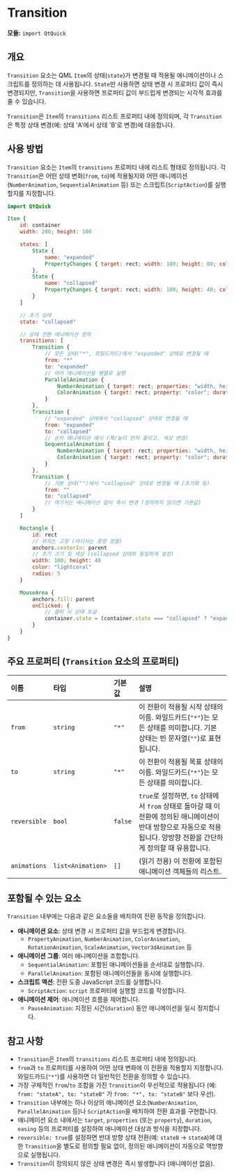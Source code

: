 # Transition

**모듈:** `import QtQuick`

## 개요

`Transition` 요소는 QML `Item`의 상태(`state`)가 변경될 때 적용될 애니메이션이나 스크립트를 정의하는 데 사용됩니다. `State`만 사용하면 상태 변경 시 프로퍼티 값이 즉시 변경되지만, `Transition`을 사용하면 프로퍼티 값이 부드럽게 변경되는 시각적 효과를 줄 수 있습니다.

`Transition`은 `Item`의 `transitions` 리스트 프로퍼티 내에 정의되며, 각 `Transition`은 특정 상태 변경(예: 상태 'A'에서 상태 'B'로 변경)에 대응합니다.

## 사용 방법

`Transition` 요소는 `Item`의 `transitions` 프로퍼티 내에 리스트 형태로 정의됩니다. 각 `Transition`은 어떤 상태 변화(`from`, `to`)에 적용될지와 어떤 애니메이션(`NumberAnimation`, `SequentialAnimation` 등) 또는 스크립트(`ScriptAction`)를 실행할지를 지정합니다.

```qml
import QtQuick

Item {
    id: container
    width: 200; height: 100

    states: [
        State {
            name: "expanded"
            PropertyChanges { target: rect; width: 180; height: 80; color: "lightblue" }
        },
        State {
            name: "collapsed"
            PropertyChanges { target: rect; width: 100; height: 40; color: "lightcoral" }
        }
    ]

    // 초기 상태
    state: "collapsed"

    // 상태 전환 애니메이션 정의
    transitions: [
        Transition {
            // 모든 상태("*", 와일드카드)에서 "expanded" 상태로 변경될 때
            from: "*"
            to: "expanded"
            // 여러 애니메이션을 병렬로 실행
            ParallelAnimation {
                NumberAnimation { target: rect; properties: "width, height"; duration: 300; easing.type: Easing.InOutQuad }
                ColorAnimation { target: rect; property: "color"; duration: 300 }
            }
        },
        Transition {
            // "expanded" 상태에서 "collapsed" 상태로 변경될 때
            from: "expanded"
            to: "collapsed"
            // 순차 애니메이션 예시 (폭/높이 먼저 줄이고, 색상 변경)
            SequentialAnimation {
                NumberAnimation { target: rect; properties: "width, height"; duration: 250; easing.type: Easing.OutQuad }
                ColorAnimation { target: rect; property: "color"; duration: 100 }
            }
        },
        Transition {
            // 기본 상태("")에서 "collapsed" 상태로 변경될 때 (초기화 등)
            from: ""
            to: "collapsed"
            // 여기서는 애니메이션 없이 즉시 변경 (정의하지 않으면 기본값)
        }
    ]

    Rectangle {
        id: rect
        // 위치는 고정 (여기서는 중앙 정렬)
        anchors.centerIn: parent
        // 초기 크기 및 색상 (collapsed 상태와 동일하게 설정)
        width: 100; height: 40
        color: "lightcoral"
        radius: 5
    }

    MouseArea {
        anchors.fill: parent
        onClicked: {
            // 클릭 시 상태 토글
            container.state = (container.state === "collapsed" ? "expanded" : "collapsed")
        }
    }
}
```

## 주요 프로퍼티 (`Transition` 요소의 프로퍼티)

| 이름        | 타입            | 기본값 | 설명                                                                                                                                 |
| :---------- | :-------------- | :----- | :----------------------------------------------------------------------------------------------------------------------------------- |
| `from`      | `string`        | `"*"` | 이 전환이 적용될 시작 상태의 이름. 와일드카드(`"*"`)는 모든 상태를 의미합니다. 기본 상태는 빈 문자열(`""`)로 표현됩니다.                               |
| `to`        | `string`        | `"*"` | 이 전환이 적용될 목표 상태의 이름. 와일드카드(`"*"`)는 모든 상태를 의미합니다.                                                              |
| `reversible`| `bool`          | `false`| `true`로 설정하면, `to` 상태에서 `from` 상태로 돌아갈 때 이 전환에 정의된 애니메이션이 반대 방향으로 자동으로 적용됩니다. 양방향 전환을 간단하게 정의할 때 유용합니다. |
| `animations`| `list<Animation>`| `[]`   | (읽기 전용) 이 전환에 포함된 애니메이션 객체들의 리스트.                                                                               |

## 포함될 수 있는 요소

`Transition` 내부에는 다음과 같은 요소들을 배치하여 전환 동작을 정의합니다.

*   **애니메이션 요소**: 상태 변경 시 프로퍼티 값을 부드럽게 변경합니다.
    *   `PropertyAnimation`, `NumberAnimation`, `ColorAnimation`, `RotationAnimation`, `ScaleAnimation`, `Vector3dAnimation` 등
*   **애니메이션 그룹**: 여러 애니메이션을 조합합니다.
    *   `SequentialAnimation`: 포함된 애니메이션들을 순서대로 실행합니다.
    *   `ParallelAnimation`: 포함된 애니메이션들을 동시에 실행합니다.
*   **스크립트 액션**: 전환 도중 JavaScript 코드를 실행합니다.
    *   `ScriptAction`: `script` 프로퍼티에 실행할 코드를 작성합니다.
*   **애니메이션 제어**: 애니메이션 흐름을 제어합니다.
    *   `PauseAnimation`: 지정된 시간(`duration`) 동안 애니메이션을 일시 정지합니다.

## 참고 사항

*   `Transition`은 `Item`의 `transitions` 리스트 프로퍼티 내에 정의됩니다.
*   `from`과 `to` 프로퍼티를 사용하여 어떤 상태 변화에 이 전환을 적용할지 지정합니다. 와일드카드(`"*"`)를 사용하면 더 일반적인 전환을 정의할 수 있습니다.
*   가장 구체적인 `from`/`to` 조합을 가진 `Transition`이 우선적으로 적용됩니다 (예: `from: "stateA", to: "stateB"` 가 `from: "*", to: "stateB"` 보다 우선).
*   `Transition` 내부에는 하나 이상의 애니메이션 요소(`NumberAnimation`, `ParallelAnimation` 등)나 `ScriptAction`을 배치하여 전환 효과를 구현합니다.
*   애니메이션 요소 내에서는 `target`, `properties` (또는 `property`), `duration`, `easing` 등의 프로퍼티를 설정하여 애니메이션 대상과 방식을 지정합니다.
*   `reversible: true`를 설정하면 반대 방향 상태 전환(예: `stateB` -> `stateA`)에 대한 `Transition`을 별도로 정의할 필요 없이, 정의된 애니메이션이 자동으로 역방향으로 실행됩니다.
*   `Transition`이 정의되지 않은 상태 변경은 즉시 발생합니다 (애니메이션 없음). 